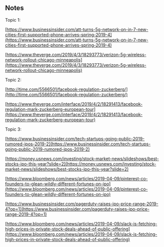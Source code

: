 ## Notes

Topic 1:

[https://www.businessinsider.com/att-turns-5g-network-on-in-7-new-cities-first-supported-phone-arrives-spring-2019-4](https://www.businessinsider.com/att-turns-5g-network-on-in-7-new-cities-first-supported-phone-arrives-spring-2019-4)

[https://www.theverge.com/2019/4/3/18293773/verizon-5g-wireless-network-rollout-chicago-minneapolis](https://www.theverge.com/2019/4/3/18293773/verizon-5g-wireless-network-rollout-chicago-minneapolis)

Topic 2: 

[http://time.com/5566501/facebook-regulation-zuckerberg/](http://time.com/5566501/facebook-regulation-zuckerberg/)

[https://www.theverge.com/interface/2019/4/2/18291413/facebook-regulation-mark-zuckerberg-european-tour](https://www.theverge.com/interface/2019/4/2/18291413/facebook-regulation-mark-zuckerberg-european-tour)


Topic 3: 

[https://www.businessinsider.com/tech-startups-going-public-2019-rumored-ipos-2019-2](https://www.businessinsider.com/tech-startups-going-public-2019-rumored-ipos-2019-2)

[https://money.usnews.com/investing/stock-market-news/slideshows/best-stocks-ipo-this-year?slide=2](https://money.usnews.com/investing/stock-market-news/slideshows/best-stocks-ipo-this-year?slide=2)

[https://www.bloomberg.com/news/articles/2019-04-09/pinterest-co-founders-to-glean-wildly-different-fortunes-on-ipo](https://www.bloomberg.com/news/articles/2019-04-09/pinterest-co-founders-to-glean-wildly-different-fortunes-on-ipo)

[https://www.businessinsider.com/pagerduty-raises-ipo-price-range-2019-4?op=1](https://www.businessinsider.com/pagerduty-raises-ipo-price-range-2019-4?op=1)

[https://www.bloomberg.com/news/articles/2019-04-09/slack-is-fetching-high-prices-in-private-stock-deals-ahead-of-public-offering](https://www.bloomberg.com/news/articles/2019-04-09/slack-is-fetching-high-prices-in-private-stock-deals-ahead-of-public-offering)

